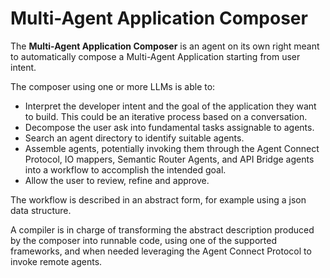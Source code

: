 # Multi-Agent Application Composer

The **Multi-Agent Application Composer** is an agent on its own right meant to automatically compose a Multi-Agent Application starting from user intent.

The composer using one or more LLMs is able to:

* Interpret the developer intent and the goal of the application they want to build. This could be an iterative process based on a conversation.
* Decompose the user ask into fundamental tasks assignable to agents.
* Search an agent directory to identify suitable agents.
* Assemble agents, potentially invoking them through the Agent Connect Protocol, IO mappers, Semantic  Router Agents, and API Bridge agents into a workflow to accomplish the intended goal.
* Allow the user to review, refine and approve.

The workflow is described in an abstract form, for example using a json data structure.

A compiler is in charge of transforming the abstract description produced by the composer into runnable code, using one of the supported frameworks, and when needed leveraging the Agent Connect Protocol to invoke remote agents.